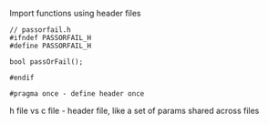 Import functions using header files
```
// passorfail.h
#ifndef PASSORFAIL_H
#define PASSORFAIL_H

bool passOrFail();

#endif

#pragma once - define header once
```
h file vs c file - header file, like a set of params shared across files